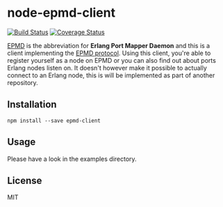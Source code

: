 # node-epmd-client

[![Build Status](https://travis-ci.org/mweibel/node-epmd-client.svg)](https://travis-ci.org/mweibel/node-epmd-client)
[![Coverage Status](https://coveralls.io/repos/mweibel/node-epmd-client/badge.svg?branch=master)](https://coveralls.io/r/mweibel/node-epmd-client?branch=master)

[EPMD](http://www.erlang.org/doc/man/epmd.html) is the abbreviation for **Erlang Port Mapper Daemon** and
this is a client implementing the [EPMD protocol](http://www.erlang.org/doc/apps/erts/erl_dist_protocol.html).
Using this client, you're able to register yourself as a node on EPMD or you can also find out about
ports Erlang nodes listen on. It doesn't however make it possible to actually connect to an Erlang node,
this is will be implemented as part of another repository.

## Installation

```
npm install --save epmd-client
```

## Usage

Please have a look in the examples directory.

## License
MIT

